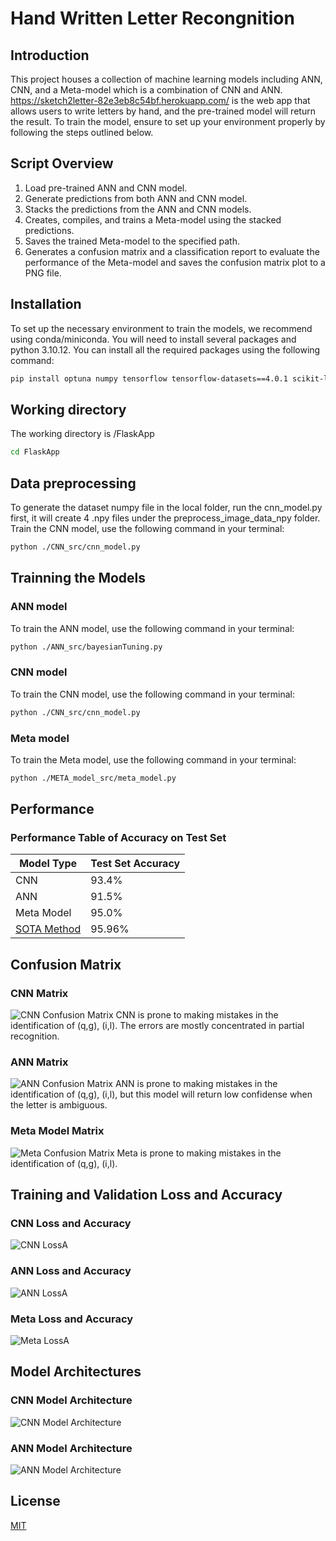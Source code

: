 # Hand Written Letter Recongnition

## Introduction

This project houses a collection of machine learning models including ANN, CNN, and a Meta-model which is a combination of CNN and ANN. https://sketch2letter-82e3eb8c54bf.herokuapp.com/ is the web app that allows users to write letters by hand, and the pre-trained model will return the result.
To train the model, ensure to set up your environment properly by following the steps outlined below.

## Script Overview

1. Load pre-trained ANN and CNN model. 
2. Generate predictions from both ANN and CNN model. 
3. Stacks the predictions from the ANN and CNN models. 
4. Creates, compiles, and trains a Meta-model using the stacked predictions. 
5. Saves the trained Meta-model to the specified path. 
6. Generates a confusion matrix and a classification report to evaluate the performance of the Meta-model and saves the confusion matrix plot to a PNG file.

## Installation

To set up the necessary environment to train the models, we recommend using conda/miniconda. You will need to install several packages and python 3.10.12. You can install all the required packages using the following command:

```bash
pip install optuna numpy tensorflow tensorflow-datasets==4.0.1 scikit-learn tqdm matplotlib pydot graphviz
```


## Working directory
The working directory is /FlaskApp
``` bash
cd FlaskApp
```
## Data preprocessing
To generate the dataset numpy file in the local folder, run the cnn_model.py first, it will create 4 .npy files under the preprocess_image_data_npy folder.
Train the CNN model, use the following command in your terminal:

```bash
python ./CNN_src/cnn_model.py
```

## Trainning the Models

### ANN model

To train the ANN model, use the following command in your terminal:

```bash
python ./ANN_src/bayesianTuning.py
```
### CNN model

To train the CNN model, use the following command in your terminal:

```bash
python ./CNN_src/cnn_model.py
```
### Meta model

To train the Meta model, use the following command in your terminal:

```bash
python ./META_model_src/meta_model.py
```
## Performance

### Performance Table of Accuracy on Test Set

| Model Type | Test Set Accuracy |
|------------|-------------------|
| CNN        | 93.4%             |
| ANN        | 91.5%             |
| Meta Model | 95.0%             |
| [SOTA Method](https://paperswithcode.com/sota/image-classification-on-emnist-letters) | 95.96%          |   

## Confusion Matrix

### CNN Matrix
![CNN Confusion Matrix](/FlaskApp/static/CNN_confusion_matrix.png)
CNN is prone to making mistakes in the identification of (q,g), (i,l). The errors are mostly concentrated in partial recognition. 
### ANN Matrix
![ANN Confusion Matrix](/FlaskApp/static/ANN_confusion_matrix.png)
ANN is prone to making mistakes in the identification of (q,g), (i,l), but this model will return low confidense when the letter is ambiguous. 
### Meta Model Matrix
![Meta Confusion Matrix](/FlaskApp/static/meta_confusion_matrix.png)
Meta is prone to making mistakes in the identification of (q,g), (i,l).

## Training and Validation Loss and Accuracy

### CNN Loss and Accuracy
![CNN LossA](/FlaskApp/CNN_src/Accuracy_and_Loss.png)
### ANN Loss and Accuracy
![ANN LossA](/FlaskApp/ANN_src/accuracy_loss_plot_ANN.png)

### Meta Loss and Accuracy
![Meta LossA](/FlaskApp/META_model_src/accuracy_and_loss_graph.png)


## Model Architectures

### CNN Model Architecture
![CNN Model Architecture](/FlaskApp/CNN_src/cnn_model.png)
### ANN Model Architecture
![ANN Model Architecture](/FlaskApp/ANN_src/best_ANN.png)

## License

[MIT](https://choosealicense.com/licenses/mit/)
